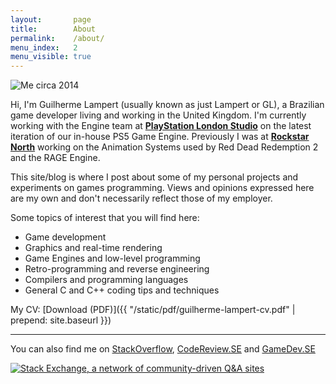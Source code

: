```yaml
---
layout:       page
title:        About
permalink:    /about/
menu_index:   2
menu_visible: true
---
```


<div>
  <img src="{{ "/static/images/profile-pic.png" | prepend: site.baseurl }}" id="profile-pic" title="Me circa 2014">
</div>

Hi, I'm Guilherme Lampert (usually known as just Lampert or GL), a Brazilian game developer living and working in the United Kingdom.
I'm currently working with the Engine team at [**PlayStation London Studio**](https://playstationlondonstudio.com/) on the latest iteration of our in-house PS5 Game Engine.
Previously I was at [**Rockstar North**](http://www.rockstarnorth.com/) working on the Animation Systems used by Red Dead Redemption 2 and the RAGE Engine.

This site/blog is where I post about some of my personal projects and experiments on games programming.
Views and opinions expressed here are my own and don't necessarily reflect those of my employer.

Some topics of interest that you will find here:

- Game development
- Graphics and real-time rendering
- Game Engines and low-level programming
- Retro-programming and reverse engineering
- Compilers and programming languages
- General C and C++ coding tips and techniques

My CV: [Download (PDF)]({{ "/static/pdf/guilherme-lampert-cv.pdf" | prepend: site.baseurl }})

----

You can also find me on [StackOverflow][link_so], [CodeReview.SE][link_cr] and [GameDev.SE][link_gdse]

<div>
  <a href="http://stackexchange.com/users/1234852">
    <img src="http://stackexchange.com/users/flair/1234852.png"
         id="stackexchange-flair"
         alt="Stack Exchange, a network of community-driven Q&amp;A sites"
         title="Profile for glampert on Stack Exchange, a network of free, community-driven Q&amp;A sites"
    >
  </a>
</div>


[link_so]:   http://stackoverflow.com/users/1198654/glampert?tab=profile
[link_cr]:   http://codereview.stackexchange.com/users/39810/glampert?tab=profile
[link_gdse]: http://gamedev.stackexchange.com/users/41153/glampert?tab=profile

